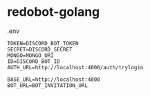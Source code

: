 # redobot-golang
 .env
```dotenv
TOKEN=DISCORD_BOT_TOKEN
SECRET=DISCORD_SECRET
MONGO=MONGO_URI
ID=DISCORD_BOT_ID
AUTH_URL=http://localhost:4000/auth/trylogin

BASE_URL=http://localhost:4000
BOT_URL=BOT_INVITATION_URL


```
